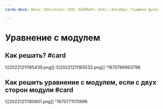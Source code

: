 ```yaml
---
cards-deck: Base::Education::EGE::EGEMath::Anki::Алгебра::Графики функций

---
```


# Уравнение с модулем

## Как решать? #card 
![[20221211165439.png]]
![[20221211165532.png]]
^1670766963798

## Как решить уравнение с модулем, если с двух сторон модули #card 
![[20221211180601.png]]
^1670771170996
